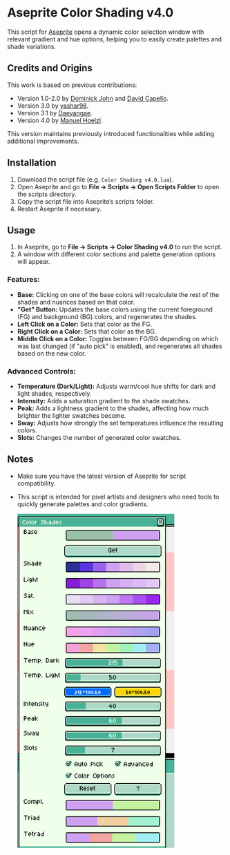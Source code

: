 # Aseprite Color Shading v4.0

This script for [Aseprite](https://www.aseprite.org/) opens a dynamic color selection window with relevant gradient and hue options, helping you to easily create palettes and shade variations.

## Credits and Origins

This work is based on previous contributions:

- Version 1.0-2.0 by [Dominick John](https://github.com/dominickjohn/aseprite/tree/master) and [David Capello](https://aseprite.org/).
- Version 3.0 by [yashar98](https://github.com/yashar98/aseprite/tree/main).
- Version 3.1 by [Daeyangae](https://github.com/Daeyangae/aseprite).
- Version 4.0 by [Manuel Hoelzl](https://github.com/hoelzlmanuel/aseprite-color-shading).

This version maintains previously introduced functionalities while adding additional improvements.

## Installation

1. Download the script file (e.g. `Color Shading v4.0.lua`).
2. Open Aseprite and go to **File -> Scripts -> Open Scripts Folder** to open the scripts directory.
3. Copy the script file into Aseprite’s scripts folder.
4. Restart Aseprite if necessary.

## Usage

1. In Aseprite, go to **File -> Scripts -> Color Shading v4.0** to run the script.
2. A window with different color sections and palette generation options will appear.

### Features:

- **Base:** Clicking on one of the base colors will recalculate the rest of the shades and nuances based on that color.
- **"Get" Button:** Updates the base colors using the current foreground (FG) and background (BG) colors, and regenerates the shades.
- **Left Click on a Color:** Sets that color as the FG.
- **Right Click on a Color:** Sets that color as the BG.
- **Middle Click on a Color:** Toggles between FG/BG depending on which was last changed (if "auto pick" is enabled), and regenerates all shades based on the new color.
  
### Advanced Controls:

- **Temperature (Dark/Light):** Adjusts warm/cool hue shifts for dark and light shades, respectively.
- **Intensity:** Adds a saturation gradient to the shade swatches.
- **Peak:** Adds a lightness gradient to the shades, affecting how much brighter the lighter swatches become.
- **Sway:** Adjusts how strongly the set temperatures influence the resulting colors.
- **Slots:** Changes the number of generated color swatches.

## Notes

- Make sure you have the latest version of Aseprite for script compatibility.
- This script is intended for pixel artists and designers who need tools to quickly generate palettes and color gradients.

  <img width="363" alt="Color Shading v4 0" src="shadow/example.png">

